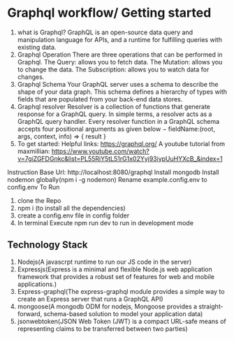 # Graphql workflow/ Getting started

1. what is Graphql?
   GraphQL is an open-source data query and manipulation language for APIs, and a runtime for fulfilling queries with existing data.
2. Graphql Operation
   There are three operations that can be performed in Graphql.
   The Query: allows you to fetch data.
   The Mutation: allows you to change the data.
   The Subscription: allows you to watch data for changes.
3. Graphql Schema
   Your GraphQL server uses a schema to describe the shape of your data graph. This schema defines a hierarchy of types with fields that are populated from your back-end data stores.
4. Graphql resolver
   Resolver is a collection of functions that generate response for a GraphQL query. In simple terms, a resolver acts as a GraphQL query handler. Every resolver function in a GraphQL schema accepts four positional arguments as given below − fieldName:(root, args, context, info) => { result }
5. To get started:
   Helpful links: https://graphql.org/
   A youtube tutorial from maxmillian: https://www.youtube.com/watch?v=7giZGFDGnkc&list=PL55RiY5tL51rG1x02Yyj93iypUuHYXcB_&index=1

Instruction
Base Url: http://localhost:8080/graphql
Install mongodb
Install nodemon globally(npm i -g nodemon)
Rename example.config.env to config.env
To Run

1.  clone the Repo
2.  npm i (to install all the dependencies)
3.  create a config.env file in config folder
4.  In terminal Execute npm run dev to run in development mode

## Technology Stack

1. Nodejs(A javascrpt runtime to run our JS code in the server)
2. Expressjs(Express is a minimal and flexible Node.js web application framework that provides a robust set of features for web and mobile applications.)
3. Express-graphql(The express-graphql module provides a simple way to create an Express server that runs a GraphQL API)
4. mongoose(A mongodb ODM for nodejs, Mongoose provides a straight-forward, schema-based solution to model your application data)
5. jsonwebtoken(JSON Web Token (JWT) is a compact URL-safe means of representing claims to be transferred between two parties)
